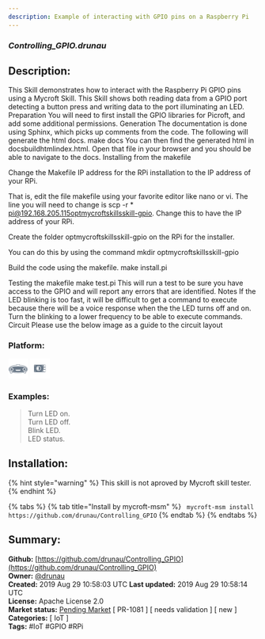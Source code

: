 ```yaml
---
description: Example of interacting with GPIO pins on a Raspberry Pi
---
```


### _Controlling_GPIO.drunau_  
## Description:  
This Skill demonstrates how to interact with the Raspberry Pi GPIO pins using a Mycroft Skill. This Skill shows both reading data from a GPIO port detecting a button press and writing data to the port illuminating an LED.
Preparation
You will need to first install the GPIO libraries for Picroft, and add some additional permissions.
Generation
The documentation is done using Sphinx, which picks up comments from the code.  The following will generate the html docs.
make docs
You can then find the generated html in docsbuildhtmlindex.html.  Open that file in your browser and you should be able to navigate to the docs.
Installing from the makefile

Change the Makefile IP address for the RPi installation to the IP address of your RPi.

That is, edit the file makefile using your favorite editor like nano or vi.
The line you will need to change is scp -r * pi@192.168.205.115optmycroftskillsskill-gpio.
Change this to have the IP address of your RPi.

Create the folder optmycroftskillsskill-gpio on the RPi for the installer.

You can do this by using the command mkdir optmycroftskillsskill-gpio

Build the code using the makefile.  make install.pi

Testing the makefile
make test.pi
This will run a test to be sure you have access to the GPIO and will report any errors that are identified.
Notes
If the LED blinking is too fast, it will be difficult to get a command to execute because there will be a voice response when the the LED turns off and on. Turn the blinking to a lower frequency to be able to execute commands.
Circuit
Please use the below image as a guide to the circuit layout
  
  
### Platform:  
 ![Mark I](../.gitbook/assets/mark-1-icon.png)  ![Picroft](../.gitbook/assets/picroft-icon.png)   
### Examples:  
> Turn LED on.  
> Turn LED off.  
> Blink LED.  
> LED status.  
  
## Installation:  
{% hint style="warning" %}
This skill is not aproved by Mycroft skill tester.
{% endhint %}
    
{% tabs %}
{% tab title="Install by mycroft-msm" %}
``` mycroft-msm install https://github.com/drunau/Controlling_GPIO```
{% endtab %}
  {% endtabs %}
    
## Summary:  
**Github:** [https://github.com/drunau/Controlling_GPIO](https://github.com/drunau/Controlling_GPIO)  
**Owner:** [@drunau](https://github.com/drunau)  
**Created:** 2019 Aug 29 10:58:03 UTC  **Last updated:** 2019 Aug 29 10:58:14 UTC  
**License:** Apache License 2.0  
**Market status:** [Pending Market](https://market.mycroft.ai/skill/) [ PR-1081 ] [ needs validation ] [ new ]  
**Categories:** [ IoT ]   
**Tags:** \#IoT \#GPIO \#RPi   

